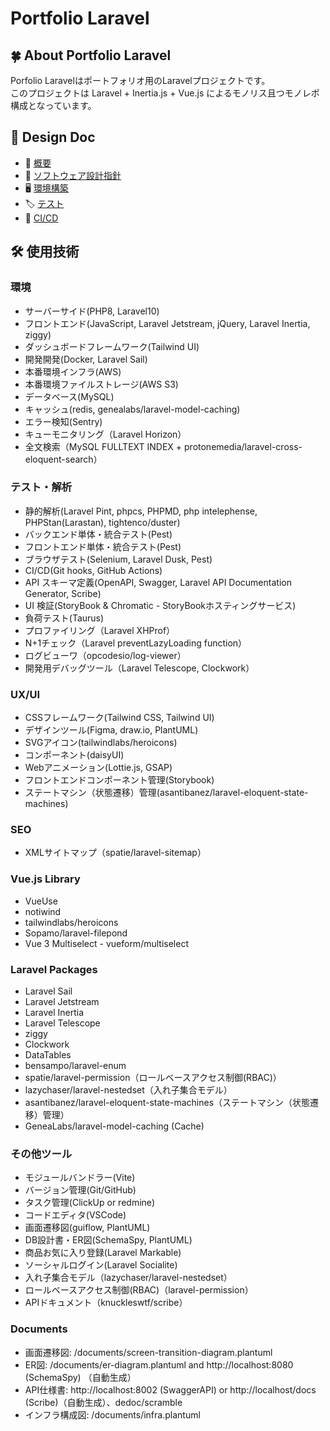 # Portfolio Laravel

## 🍀 About Portfolio Laravel

Porfolio Laravelはポートフォリオ用のLaravelプロジェクトです。<br>
このプロジェクトは Laravel + Inertia.js + Vue.js によるモノリス且つモノレポ構成となっています。

## 📄 Design Doc

- 🏁 [概要](/docs/design-docs/overview.md)
- 📐 [ソフトウェア設計指針](/docs/design-docs/design-guidelines.md)
- 🖥️ [環境構築](/docs/design-docs/installation.md)
- 🏷️ [テスト](/docs/design-docs/test.md)
- 🚚 [CI/CD](/docs/design-docs/cicd.md)

## 🛠️ 使用技術

### 環境

- サーバーサイド(PHP8, Laravel10)
- フロントエンド(JavaScript, Laravel Jetstream, jQuery, Laravel Inertia, ziggy)
- ダッシュボードフレームワーク(Tailwind UI)
- 開発開発(Docker, Laravel Sail)
- 本番環境インフラ(AWS)
- 本番環境ファイルストレージ(AWS S3)
- データベース(MySQL)
- キャッシュ(redis, genealabs/laravel-model-caching)
- エラー検知(Sentry)
- キューモニタリング（Laravel Horizon）
- 全文検索（MySQL FULLTEXT INDEX + protonemedia/laravel-cross-eloquent-search）

### テスト・解析

- 静的解析(Laravel Pint, phpcs, PHPMD, php intelephense, PHPStan(Larastan), tightenco/duster)
- バックエンド単体・統合テスト(Pest)
- フロントエンド単体・統合テスト(Pest)
- ブラウザテスト(Selenium, Laravel Dusk, Pest)
- CI/CD(Git hooks, GitHub Actions)
- API スキーマ定義(OpenAPI, Swagger, Laravel API Documentation Generator, Scribe)
- UI 検証(StoryBook & Chromatic - StoryBookホスティングサービス)
- 負荷テスト(Taurus)
- プロファイリング（Laravel XHProf）
- N+1チェック（Laravel preventLazyLoading function）
- ログビューワ（opcodesio/log-viewer）
- 開発用デバッグツール（Laravel Telescope, Clockwork）

### UX/UI

- CSSフレームワーク(Tailwind CSS, Tailwind UI)
- デザインツール(Figma, draw.io, PlantUML)
- SVGアイコン(tailwindlabs/heroicons)
- コンポーネント(daisyUI)
- Webアニメーション(Lottie.js, GSAP)
- フロントエンドコンポーネント管理(Storybook)
- ステートマシン（状態遷移）管理(asantibanez/laravel-eloquent-state-machines)

### SEO

- XMLサイトマップ（spatie/laravel-sitemap）

### Vue.js Library

- VueUse
- notiwind
- tailwindlabs/heroicons
- Sopamo/laravel-filepond
- Vue 3 Multiselect - vueform/multiselect

### Laravel Packages

- Laravel Sail
- Laravel Jetstream
- Laravel Inertia
- Laravel Telescope
- ziggy
- Clockwork
- DataTables
- bensampo/laravel-enum
- spatie/laravel-permission（ロールベースアクセス制御(RBAC)）
- lazychaser/laravel-nestedset（入れ子集合モデル）
- asantibanez/laravel-eloquent-state-machines（ステートマシン（状態遷移）管理）
- GeneaLabs/laravel-model-caching (Cache)

### その他ツール

- モジュールバンドラー(Vite)
- バージョン管理(Git/GitHub)
- タスク管理(ClickUp or redmine)
- コードエディタ(VSCode)
- 画面遷移図(guiflow, PlantUML)
- DB設計書・ER図(SchemaSpy, PlantUML)
- 商品お気に入り登録(Laravel Markable)
- ソーシャルログイン(Laravel Socialite)
- 入れ子集合モデル（lazychaser/laravel-nestedset）
- ロールベースアクセス制御(RBAC)（laravel-permission）
- APIドキュメント（knuckleswtf/scribe）

### Documents

- 画面遷移図: /documents/screen-transition-diagram.plantuml
- ER図: /documents/er-diagram.plantuml and http://localhost:8080 (SchemaSpy) （自動生成）
- API仕様書: http://localhost:8002 (SwaggerAPI) or http://localhost/docs (Scribe)（自動生成）、dedoc/scramble
- インフラ構成図: /documents/infra.plantuml
